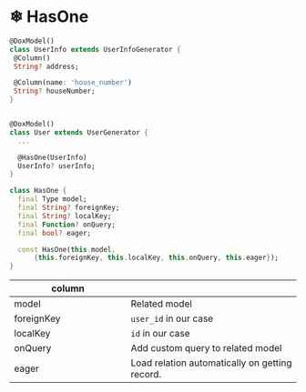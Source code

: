 # ❄ HasOne

```dart
@DoxModel()
class UserInfo extends UserInfoGenerator {
 @Column()
 String? address;

 @Column(name: 'house_number')
 String? houseNumber;
}


@DoxModel()
class User extends UserGenerator {
  ...

  @HasOne(UserInfo)
  UserInfo? userInfo;
}
```

```dart
class HasOne {
  final Type model;
  final String? foreignKey;
  final String? localKey;
  final Function? onQuery;
  final bool? eager;

  const HasOne(this.model,
      {this.foreignKey, this.localKey, this.onQuery, this.eager});
}
```

<table><thead><tr><th width="189">column</th><th></th></tr></thead><tbody><tr><td>model</td><td>Related model </td></tr><tr><td>foreignKey</td><td><code>user_id</code> in our case</td></tr><tr><td>localKey</td><td><code>id</code> in our case</td></tr><tr><td>onQuery</td><td>Add custom query to related model</td></tr><tr><td>eager</td><td>Load relation automatically on getting record.</td></tr></tbody></table>

